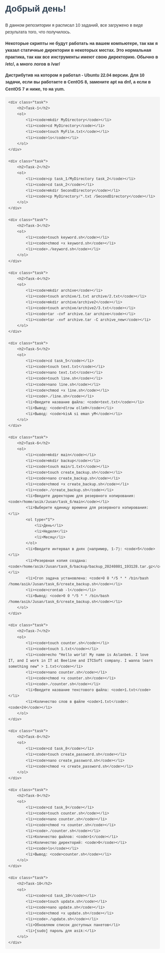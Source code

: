 <!DOCTYPE html>
<html lang="ru">
<head>
    <meta charset="UTF-8">
    <meta name="viewport" content="width=device-width, initial-scale=1.0">
    <title>README</title>
    <style>
        body {
            font-family: Arial, sans-serif;
            line-height: 1.6;
            margin: 20px;
            color: #333;
        }
        h1, h2 {
            color: #2c3e50;
        }
        code {
            background-color: #f4f4f4;
            padding: 2px 4px;
            border-radius: 4px;
            font-family: Consolas, "Liberation Mono", Menlo, Courier, monospace;
        }
        pre {
            background-color: #f4f4f4;
            padding: 10px;
            border-radius: 4px;
            overflow-x: auto;
        }
        .task {
            margin-bottom: 20px;
        }
        .task h2 {
            margin-top: 0;
        }
        ol {
            margin: 0;
            padding-left: 20px;
        }
    </style>
</head>
<body>
    <h1>Добрый день!</h1>
    <p>В данном репозитории я расписал 10 заданий, все загружено в виде результата того, что получилось.</p>
    <p><strong>Некоторые скрипты не будут работать на вашем компьютере, так как я указал статичные директории в некоторых местах. Это нормальная практика, так как все инструменты имеют свою директорию. Обычно в /etc/, а много логов в /var/</strong></p>
    <p><strong>Дистрибутив на котором я работал - Ubuntu 22.04 версии. Для 10 задачи, если вы работаете в CentOS 8, замените apt на dnf, а если в CentOS 7 и ниже, то на yum.</strong></p>
    
    <div class="task">
        <h2>Task-1</h2>
        <ol>
            <li><code>mkdir MyDirectory</code></li>
            <li><code>cd MyDirectory</code></li>
            <li><code>touch MyFile.txt</code></li>
            <li><code>ls</code></li>
        </ol>
    </div>

    <div class="task">
        <h2>Task-2</h2>
        <ol>
            <li><code>cp task_1/MyDirectory task_2</code></li>
            <li><code>cd task_2</code></li>
            <li><code>mkdir SecondDirectory</code></li>
            <li><code>cp MyDirectory/*.txt /SecondDirectory</code></li>
        </ol>
    </div>

    <div class="task">
        <h2>Task-3</h2>
        <ol>
            <li><code>touch keyword.sh</code></li>
            <li><code>chmod +x keyword.sh</code></li>
            <li><code>./keyword.sh</code></li>
        </ol>
    </div>

    <div class="task">
        <h2>Task-4</h2>
        <ol>
            <li><code>mkdir archive</code></li>
            <li><code>touch archive/1.txt archive/2.txt</code></li>
            <li><code>mkdir archive/archive2</code></li>
            <li><code>touch archive/archive2/3.txt</code></li>
            <li><code>tar -cvf archive.tar archive</code></li>
            <li><code>tar -xvf archive.tar -C archive_new</code></li>
        </ol>
    </div>

    <div class="task">
        <h2>Task-5</h2>
        <ol>
            <li><code>cd task_5</code></li>
            <li><code>touch text.txt</code></li>
            <li><code>nano text.txt</code></li>
            <li><code>touch line.sh</code></li>
            <li><code>nano line.sh</code></li>
            <li><code>chmod +x line.sh</code></li>
            <li><code>./line.sh</code></li>
            <li>Введите название файла: <code>text.txt</code></li>
            <li>Вывод: <code>dlrow olleH</code></li>
            <li>Вывод: <code>kisA si eman yM</code></li>
        </ol>
    </div>

    <div class="task">
        <h2>Task-6</h2>
        <ol>
            <li><code>mkdir main</code></li>
            <li><code>mkdir backup</code></li>
            <li><code>touch main/1.txt</code></li>
            <li><code>touch create_backup.sh</code></li>
            <li><code>nano create_backup.sh</code></li>
            <li><code>chmod +x create_backup.sh</code></li>
            <li><code>./create_backup.sh</code></li>
            <li>Введите директорию для резервного копирования: <code>/home/asik/Jusan/task_6/main</code></li>
            <li>Выберите единицу времени для резервного копирования:</li>
            <ol type="1">
                <li>День</li>
                <li>Неделя</li>
                <li>Месяц</li>
            </ol>
            <li>Введите интервал в днях (например, 1-7): <code>5</code></li>
            <li>Резервная копия создана: <code>/home/asik/Jusan/task_6/backup/backup_20240801_193128.tar.gz</code></li>
            <li>Cron задача установлена: <code>0 0 */5 * * /bin/bash /home/asik/Jusan/task_6/create_backup.sh</code></li>
            <li><code>crontab -l</code></li>
            <li>Вывод: <code>0 0 */5 * * /bin/bash /home/asik/Jusan/task_6/create_backup.sh</code></li>
        </ol>
    </div>

    <div class="task">
        <h2>Task-7</h2>
        <ol>
            <li><code>touch counter.sh</code></li>
            <li><code>touch 1.txt</code></li>
            <li><code>echo "Hello world! My name is Aslanbek. I love IT, and I work in IT at Beeline and ITCSoft company. I wanna learn something new" > 1.txt</code></li>
            <li><code>nano counter.sh</code></li>
            <li><code>chmod +x counter.sh</code></li>
            <li><code>./counter.sh</code></li>
            <li>Введите название текстового файла: <code>1.txt</code></li>
            <li>Количество слов в файле <code>1.txt</code>: <code>24</code></li>
        </ol>
    </div>

    <div class="task">
        <h2>Task-8</h2>
        <ol>
            <li><code>cd task_8</code></li>
            <li><code>touch create_password.sh</code></li>
            <li><code>nano create_password.sh</code></li>
            <li><code>chmod +x create_password.sh</code></li>
        </ol>
    </div>

    <div class="task">
        <h2>Task-9</h2>
        <ol>
            <li><code>cd task_9</code></li>
            <li><code>touch counter.sh</code></li>
            <li><code>nano counter.sh</code></li>
            <li><code>chmod +x counter.sh</code></li>
            <li><code>./counter.sh</code></li>
            <li>Количество файлов: <code>1</code></li>
            <li>Количество директорий: <code>0</code></li>
            <li><code>ls</code></li>
            <li>Вывод: <code>counter.sh</code></li>
        </ol>
    </div>

    <div class="task">
        <h2>Task-10</h2>
        <ol>
            <li><code>cd task_10</code></li>
            <li><code>touch update.sh</code></li>
            <li><code>nano update.sh</code></li>
            <li><code>chmod +x update.sh</code></li>
            <li><code>./update.sh</code></li>
            <li>Обновляем список доступных пакетов</li>
            <li>[sudo] пароль для asik:</li>
        </ol>
    </div>
</body>
</html>
